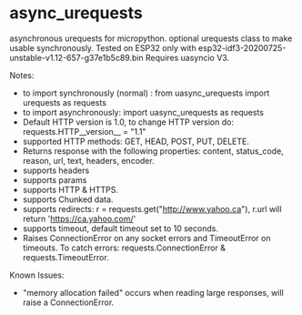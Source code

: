 # async_urequests
asynchronous urequests for micropython. optional urequests class to make usable synchronously.
Tested on ESP32 only with esp32-idf3-20200725-unstable-v1.12-657-g37e1b5c89.bin
Requires uasyncio V3.

Notes:
- to import synchronously (normal) : from uasync_urequests import urequests as requests
- to import asynchronously: import uasync_urequests as requests
- Default HTTP version is 1.0, to change HTTP version do: requests.HTTP__version__ = "1.1"
- supported HTTP methods: GET, HEAD, POST, PUT, DELETE.
- Returns response with the following properties: content, status_code, reason, url, text, headers, encoder.
- supports headers
- supports params
- supports HTTP & HTTPS.
- supports Chunked data.
- supports redirects: r = requests.get("http://www.yahoo.ca"), r.url will return 'https://ca.yahoo.com/'
- supports timeout, default timeout set to 10 seconds.
- Raises ConnectionError on any socket errors and TimeoutError on timeouts. To catch errors: requests.ConnectionError & requests.TimeoutError.

Known Issues:
- "memory allocation failed" occurs when reading large responses, will raise a ConnectionError.
